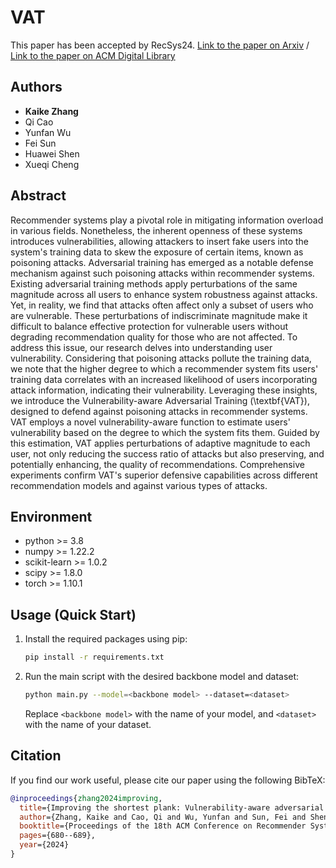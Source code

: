 # VAT
This paper has been accepted by RecSys24. [Link to the paper on Arxiv](https://arxiv.org/pdf/2409.17476) / [Link to the paper on ACM Digital Library](https://dl.acm.org/doi/abs/10.1145/3640457.3688120)

## Authors
- **Kaike Zhang**
- Qi Cao
- Yunfan Wu
- Fei Sun
- Huawei Shen
- Xueqi Cheng

## Abstract
Recommender systems play a pivotal role in mitigating information overload in various fields. Nonetheless, the inherent openness of these systems introduces vulnerabilities, allowing attackers to insert fake users into the system's training data to skew the exposure of certain items, known as poisoning attacks. Adversarial training has emerged as a notable defense mechanism against such poisoning attacks within recommender systems. Existing adversarial training methods apply perturbations of the same magnitude across all users to enhance system robustness against attacks. Yet, in reality, we find that attacks often affect only a subset of users who are vulnerable. These perturbations of indiscriminate magnitude make it difficult to balance effective protection for vulnerable users without degrading recommendation quality for those who are not affected. To address this issue, our research delves into understanding user vulnerability. Considering that poisoning attacks pollute the training data, we note that the higher degree to which a recommender system fits users' training data correlates with an increased likelihood of users incorporating attack information, indicating their vulnerability. Leveraging these insights, we introduce the Vulnerability-aware Adversarial Training (\textbf{VAT}), designed to defend against poisoning attacks in recommender systems. VAT employs a novel vulnerability-aware function to estimate users' vulnerability based on the degree to which the system fits them. Guided by this estimation, VAT applies perturbations of adaptive magnitude to each user, not only reducing the success ratio of attacks but also preserving, and potentially enhancing, the quality of recommendations. Comprehensive experiments confirm VAT's superior defensive capabilities across different recommendation models and against various types of attacks.


## Environment
- python >= 3.8
- numpy >= 1.22.2
- scikit-learn >= 1.0.2
- scipy >= 1.8.0
- torch >= 1.10.1


## Usage (Quick Start)
1. Install the required packages using pip:

    ```bash
    pip install -r requirements.txt
    ```

2. Run the main script with the desired backbone model and dataset:

    ```bash
    python main.py --model=<backbone model> --dataset=<dataset>
    ```

   Replace `<backbone model>` with the name of your model, and `<dataset>` with the name of your dataset.

## Citation
If you find our work useful, please cite our paper using the following BibTeX:

```bibtex
@inproceedings{zhang2024improving,
  title={Improving the shortest plank: Vulnerability-aware adversarial training for robust recommender system},
  author={Zhang, Kaike and Cao, Qi and Wu, Yunfan and Sun, Fei and Shen, Huawei and Cheng, Xueqi},
  booktitle={Proceedings of the 18th ACM Conference on Recommender Systems},
  pages={680--689},
  year={2024}
}
